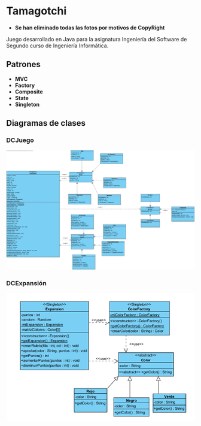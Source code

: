 # Tamagotchi

- **Se han eliminado todas las fotos por motivos de CopyRight**
  
Juego desarrollado en Java para la asignatura Ingeniería del Software de Segundo curso de Ingeniería Informática.

## Patrones
- **MVC**
- **Factory**
- **Composite**
- **State**
- **Singleton**

## Diagramas de clases
### DCJuego
![](https://github.com/dalferr/Tamagotchi/blob/master/Documentacion/Diagramas_de_clases/patronJuego.jpg)
### DCExpansión
![](https://github.com/dalferr/Tamagotchi/blob/master/Documentacion/Diagramas_de_clases/DCExpansion.png)
